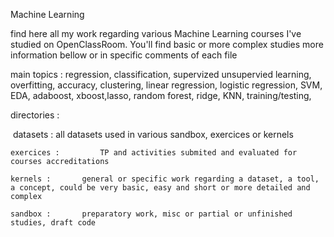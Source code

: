 Machine Learning


find here all my work regarding various Machine Learning courses I've studied
on OpenClassRoom. You'll find basic or more complex studies
more information bellow or in specific comments of each file

main topics : regression, classification, supervized unsupervied learning, overfitting, 
accuracy, clustering, linear regression, logistic regression, SVM, EDA, adaboost, xboost,lasso, 
random forest, ridge, KNN, training/testing, 
 

directories : 

﻿	datasets : 		all datasets used in various sandbox, exercices or kernels

	exercices : 		TP and activities submited and evaluated for courses accreditations

	kernels : 		general or specific work regarding a dataset, a tool, a concept, could be very basic, easy and short or more detailed and complex 

	sandbox : 		preparatory work, misc or partial or unfinished studies, draft code

